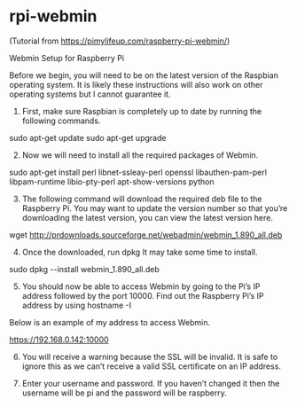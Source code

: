 # rpi-webmin

(Tutorial from https://pimylifeup.com/raspberry-pi-webmin/)

Webmin Setup for Raspberry Pi 

Before we begin, you will need to be on the latest version of the Raspbian operating system. It is likely these instructions will also work on other operating systems but I cannot guarantee it.

1. First, make sure Raspbian is completely up to date by running the following commands.

sudo apt-get update
sudo apt-get upgrade

2. Now we will need to install all the required packages of Webmin.

sudo apt-get install perl libnet-ssleay-perl openssl libauthen-pam-perl libpam-runtime libio-pty-perl apt-show-versions python

3. The following command will download the required deb file to the Raspberry Pi. You may want to update the version number so that you’re downloading the latest version, you can view the latest version here.

wget http://prdownloads.sourceforge.net/webadmin/webmin_1.890_all.deb

4. Once the downloaded, run dpkg It may take some time to install.

sudo dpkg --install webmin_1.890_all.deb

5. You should now be able to access Webmin by going to the Pi’s IP address followed by the port 10000. Find out the Raspberry Pi’s IP address by using hostname -I

Below is an example of my address to access Webmin.

https://192.168.0.142:10000

6. You will receive a warning because the SSL will be invalid. It is safe to ignore this as we can’t receive a valid SSL certificate on an IP address.

7. Enter your username and password. If you haven’t changed it then the username will be pi and the password will be raspberry.
